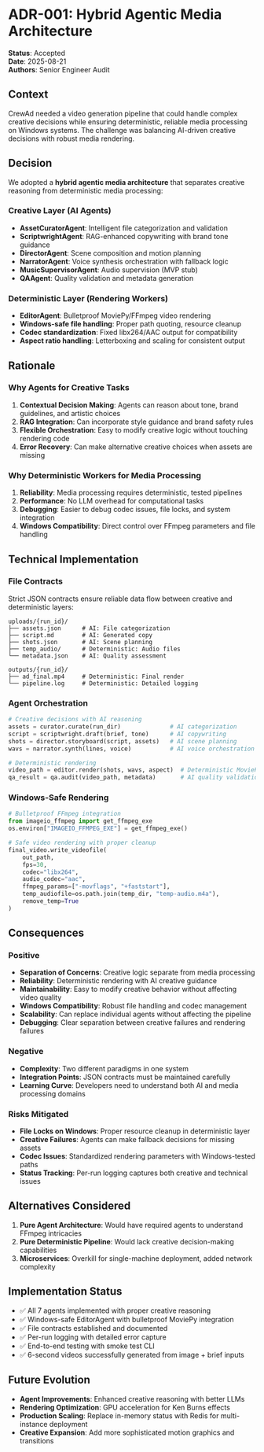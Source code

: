 # ADR-001: Hybrid Agentic Media Architecture

**Status**: Accepted  
**Date**: 2025-08-21  
**Authors**: Senior Engineer Audit  

## Context

CrewAd needed a video generation pipeline that could handle complex creative decisions while ensuring deterministic, reliable media processing on Windows systems. The challenge was balancing AI-driven creative decisions with robust media rendering.

## Decision

We adopted a **hybrid agentic media architecture** that separates creative reasoning from deterministic media processing:

### Creative Layer (AI Agents)
- **AssetCuratorAgent**: Intelligent file categorization and validation
- **ScriptwrightAgent**: RAG-enhanced copywriting with brand tone guidance  
- **DirectorAgent**: Scene composition and motion planning
- **NarratorAgent**: Voice synthesis orchestration with fallback logic
- **MusicSupervisorAgent**: Audio supervision (MVP stub)
- **QAAgent**: Quality validation and metadata generation

### Deterministic Layer (Rendering Workers)
- **EditorAgent**: Bulletproof MoviePy/FFmpeg video rendering
- **Windows-safe file handling**: Proper path quoting, resource cleanup
- **Codec standardization**: Fixed libx264/AAC output for compatibility
- **Aspect ratio handling**: Letterboxing and scaling for consistent output

## Rationale

### Why Agents for Creative Tasks
1. **Contextual Decision Making**: Agents can reason about tone, brand guidelines, and artistic choices
2. **RAG Integration**: Can incorporate style guidance and brand safety rules
3. **Flexible Orchestration**: Easy to modify creative logic without touching rendering code
4. **Error Recovery**: Can make alternative creative choices when assets are missing

### Why Deterministic Workers for Media Processing
1. **Reliability**: Media processing requires deterministic, tested pipelines
2. **Performance**: No LLM overhead for computational tasks
3. **Debugging**: Easier to debug codec issues, file locks, and system integration
4. **Windows Compatibility**: Direct control over FFmpeg parameters and file handling

## Technical Implementation

### File Contracts
Strict JSON contracts ensure reliable data flow between creative and deterministic layers:

```
uploads/{run_id}/
├── assets.json      # AI: File categorization
├── script.md        # AI: Generated copy  
├── shots.json       # AI: Scene planning
├── temp_audio/      # Deterministic: Audio files
└── metadata.json    # AI: Quality assessment

outputs/{run_id}/
├── ad_final.mp4     # Deterministic: Final render
└── pipeline.log     # Deterministic: Detailed logging
```

### Agent Orchestration
```python
# Creative decisions with AI reasoning
assets = curator.curate(run_dir)              # AI categorization
script = scriptwright.draft(brief, tone)      # AI copywriting  
shots = director.storyboard(script, assets)   # AI scene planning
wavs = narrator.synth(lines, voice)           # AI voice orchestration

# Deterministic rendering
video_path = editor.render(shots, wavs, aspect)  # Deterministic MoviePy
qa_result = qa.audit(video_path, metadata)       # AI quality validation
```

### Windows-Safe Rendering
```python
# Bulletproof FFmpeg integration
from imageio_ffmpeg import get_ffmpeg_exe
os.environ["IMAGEIO_FFMPEG_EXE"] = get_ffmpeg_exe()

# Safe video rendering with proper cleanup
final_video.write_videofile(
    out_path,
    fps=30,
    codec="libx264", 
    audio_codec="aac",
    ffmpeg_params=["-movflags", "+faststart"],
    temp_audiofile=os.path.join(temp_dir, "temp-audio.m4a"),
    remove_temp=True
)
```

## Consequences

### Positive
- **Separation of Concerns**: Creative logic separate from media processing
- **Reliability**: Deterministic rendering with AI creative guidance
- **Maintainability**: Easy to modify creative behavior without affecting video quality
- **Windows Compatibility**: Robust file handling and codec management
- **Scalability**: Can replace individual agents without affecting the pipeline
- **Debugging**: Clear separation between creative failures and rendering failures

### Negative  
- **Complexity**: Two different paradigms in one system
- **Integration Points**: JSON contracts must be maintained carefully
- **Learning Curve**: Developers need to understand both AI and media processing domains

### Risks Mitigated
- **File Locks on Windows**: Proper resource cleanup in deterministic layer
- **Creative Failures**: Agents can make fallback decisions for missing assets
- **Codec Issues**: Standardized rendering parameters with Windows-tested paths
- **Status Tracking**: Per-run logging captures both creative and technical issues

## Alternatives Considered

1. **Pure Agent Architecture**: Would have required agents to understand FFmpeg intricacies
2. **Pure Deterministic Pipeline**: Would lack creative decision-making capabilities  
3. **Microservices**: Overkill for single-machine deployment, added network complexity

## Implementation Status

- ✅ All 7 agents implemented with proper creative reasoning
- ✅ Windows-safe EditorAgent with bulletproof MoviePy integration  
- ✅ File contracts established and documented
- ✅ Per-run logging with detailed error capture
- ✅ End-to-end testing with smoke test CLI
- ✅ 6-second videos successfully generated from image + brief inputs

## Future Evolution

- **Agent Improvements**: Enhanced creative reasoning with better LLMs
- **Rendering Optimization**: GPU acceleration for Ken Burns effects
- **Production Scaling**: Replace in-memory status with Redis for multi-instance deployment
- **Creative Expansion**: Add more sophisticated motion graphics and transitions